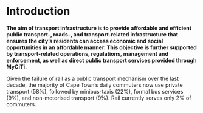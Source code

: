 # Introduction

**The aim of transport infrastructure is to provide affordable and efficient public transport-, roads-, and transport-related infrastructure that ensures the city’s residents can access economic and social opportunities in an affordable manner. This objective is further supported by transport-related operations, regulations, management and enforcement, as well as direct public transport services provided through MyCiTi.**

Given the failure of rail as a public transport mechanism over the last decade, the majority of Cape Town’s daily commuters now use private transport (58%), followed by minibus-taxis (22%), formal bus services (9%), and non-motorised transport (9%). Rail currently serves only 2% of commuters.
